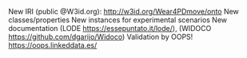 New IRI (public @W3id.org): http://w3id.org/Wear4PDmove/onto
New classes/properties
New instances for experimental scenarios
New documentation (LODE https://essepuntato.it/lode/), (WIDOCO https://github.com/dgarijo/Widoco)
Validation by OOPS! https://oops.linkeddata.es/
